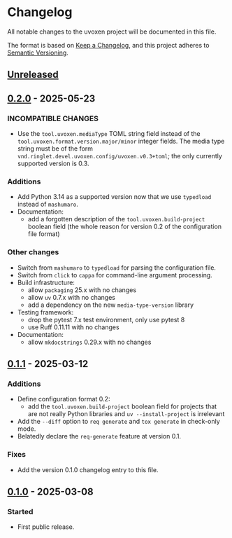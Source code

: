 <!--
SPDX-FileCopyrightText: Peter Pentchev <roam@ringlet.net>
SPDX-License-Identifier: BSD-2-Clause
-->

# Changelog

All notable changes to the uvoxen project will be documented in this file.

The format is based on [Keep a Changelog](https://keepachangelog.com/en/1.1.0/),
and this project adheres to [Semantic Versioning](https://semver.org/spec/v2.0.0.html).

## [Unreleased]

## [0.2.0] - 2025-05-23

### INCOMPATIBLE CHANGES

- Use the `tool.uvoxen.mediaType` TOML string field instead of
  the `tool.uvoxen.format.version.major/minor` integer fields.
  The media type string must be of the form
  `vnd.ringlet.devel.uvoxen.config/uvoxen.v0.3+toml`;
  the only currently supported version is 0.3.

### Additions

- Add Python 3.14 as a supported version now that we use `typedload` instead of
  `mashumaro`.
- Documentation:
    - add a forgotten description of the `tool.uvoxen.build-project` boolean field
      (the whole reason for version 0.2 of the configuration file format)

### Other changes

- Switch from `mashumaro` to `typedload` for parsing the configuration file.
- Switch from `click` to `cappa` for command-line argument processing.
- Build infrastructure:
    - allow `packaging` 25.x with no changes
    - allow `uv` 0.7.x with no changes
    - add a dependency on the new `media-type-version` library
- Testing framework:
    - drop the pytest 7.x test environment, only use pytest 8
    - use Ruff 0.11.11 with no changes
- Documentation:
    - allow `mkdocstrings` 0.29.x with no changes

## [0.1.1] - 2025-03-12

### Additions

- Define configuration format 0.2:
    - add the `tool.uvoxen.build-project` boolean field for projects that are
      not really Python libraries and `uv --install-project` is irrelevant
- Add the `--diff` option to `req generate` and `tox generate` in check-only mode.
- Belatedly declare the `req-generate` feature at version 0.1.

### Fixes

- Add the version 0.1.0 changelog entry to this file.

## [0.1.0] - 2025-03-08

### Started

- First public release.

[Unreleased]: https://gitlab.com/ppentchev/uvoxen/-/compare/release%2F0.2.0...main
[0.2.0]: https://gitlab.com/ppentchev/uvoxen/-/compare/release%2F0.1.1...release%2F0.2.0
[0.1.1]: https://gitlab.com/ppentchev/uvoxen/-/compare/release%2F0.1.0...release%2F0.1.1
[0.1.0]: https://gitlab.com/ppentchev/uvoxen/-/tags/release%2F0.1.0
